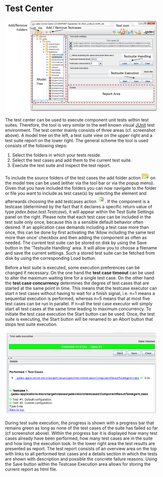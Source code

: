 # Test Center

![11 Test Center@testcenter\_ov.png](testcenter_ov.png)

The test center can be used to execute component unit tests within test suites. Therefore, the tool is very similar to the well known visual [JUnit](http://www.junit.org/)  test environment. The test center mainly consists of three areas (cf. screenshot above). A model tree on the left, a test suite view on the upper right and a test suite report on the lower right. The general scheme the tool is used consists of the following steps:

1. Select the folders in which your tests reside.
2. Select the test cases and add them to the current test suite.
3. Execute the test suite and inspect the test report.

To include the source folders of the test cases the add folder action ![11 Test Center@add\_folder424.png](add_folder424.png) on the model tree can be used (either via the tool bar or via the popup menu). Given that you have included the folders you can now navigate to the folder or file you want to include as test case(s) by selecting the element and afterwards choosing the add testcases action ![](new_add_package_testable.png). If the component is a testcase (determined by the fact that it declares a specific return value of type *jadex.base.test.Testcase*), it will appear within the Test Suite Settings panel on the right. Please note that each test case can be included in the test suite only once, because this is a sensible default behavior often desired. If an application case demands including a test case more than once, this can be done by first activating the 'Allow including the same test more than once' checkbox and then adding the component as often as needed. The current test suite can be stored on disk by using the Save button in the 'Testsuite Handling' area. It will allow you to choose a filename and save the current settings. Such a stored test suite can be fetched from disk by using the corresponding Load buttun.

Before a test suite is executed, some execution preferences can be changed if necessary. On the one hand the **test case timeout** can be used to alter the maximum waiting time for a single test case. On the other hand the **test case concurrency** determines the degree of test cases that are started at the same point in time. This means that the testcase executor can start n test cases without having to wait for a finish signal, i.e. n=1 means a sequential execution is performed, whereas n=5 means that at most five test cases can be run in parallel. If n=all the test case executor will simply start all test cases at the same time leading to maximum concurrency. To initiate the test case execution the Start button can be used. Once, the test suite is executing, the Start button will be renamed to an Abort button that stops test suite execution. 

![](test_report.png)

During test suite execution, the progress is shown with a progress bar that remains green as long as none of the test cases of the suite has failed so far (cf screenshot above). Within the progress bar it is displayed how many test cases already have been performed, how many test cases are in the suite and how long the execution took. In the lower right area the test results are presented as report. The test report consists of an overview area on the top with links to all performed test cases and a details section in which the tests are shown with description and possible the concrete failure reasons. Using the Save button within the Testcase Execution area allows for storing the current report as html file.
